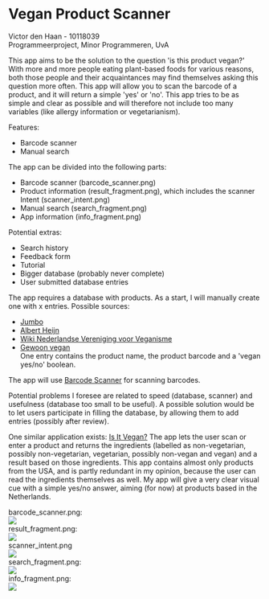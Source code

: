 # Vegan Product Scanner
Victor den Haan - 10118039  
Programmeerproject, Minor Programmeren, UvA  

This app aims to be the solution to the question 'is this product vegan?'  
With more and more people eating plant-based foods for various reasons, both those people and their acquaintances may find themselves asking this question more often. This app will allow you to scan the barcode of a product, and it will return a simple 'yes' or 'no'.
This app tries to be as simple and clear as possible and will therefore not include too many variables (like allergy information or vegetarianism).

Features:
- Barcode scanner
- Manual search

The app can be divided into the following parts:
- Barcode scanner (barcode_scanner.png)
- Product information (result_fragment.png), which includes the scanner Intent (scanner_intent.png)
- Manual search (search_fragment.png)
- App information (info_fragment.png)  

Potential extras:
- Search history
- Feedback form
- Tutorial
- Bigger database (probably never complete)
- User submitted database entries

The app requires a database with products. As a start, I will manually create one with x entries. Possible sources:
- [Jumbo](https://www.jumbo.com/)
- [Albert Heijn](https://www.ah.nl/)
- [Wiki Nederlandse Vereniging voor Veganisme](https://wiki.veganisme.org/)
- [Gewoon vegan](https://gewoonvegan.nl/)  
One entry contains the product name, the product barcode and a 'vegan yes/no' boolean.

The app will use [Barcode Scanner](https://github.com/zxing/zxing) for scanning barcodes.

Potential problems I foresee are related to speed (database, scanner) and usefulness (database too small to be useful). A possible solution would be to let users participate in filling the database, by allowing them to add entries (possibly after review).

One similar application exists: [Is It Vegan?](https://play.google.com/store/apps/details?id=net.isitvegan.androidfree) The app lets the user scan or enter a product and returns the ingredients (labelled as non-vegetarian, possibly non-vegetarian, vegetarian, possibly non-vegan and vegan) and a result based on those ingredients. This app contains almost only products from the USA, and is partly redundant in my opinion, because the user can read the ingredients themselves as well. My app will give a very clear visual cue with a simple yes/no answer, aiming (for now) at products based in the Netherlands.

barcode_scanner.png:  
![](doc/barcode_scanner.png)  
result_fragment.png:  
![](doc/result_fragment.png)  
scanner_intent.png  
![](doc/scanner_intent.png)  
search_fragment.png:  
![](doc/search_fragment.png)  
info_fragment.png:  
![](doc/info_fragment.png)